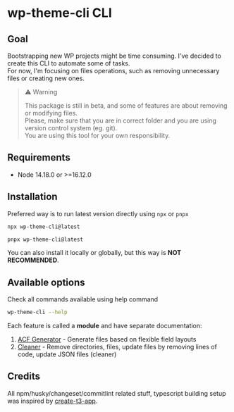 # wp-theme-cli CLI

## Goal

Bootstrapping new WP projects might be time consuming. I've decided to create this CLI to automate some of tasks.  
For now, I'm focusing on files operations, such as removing unnecessary files or creating new ones.

> ⚠ Warning
>
> This package is still in beta, and some of features are about removing or modifying files.  
> Please, make sure that you are in correct folder and you are using version control system (eg. git).  
> You are using this tool for your own responsibility.

## Requirements

- Node 14.18.0 or >=16.12.0

## Installation

Preferred way is to run latest version directly using `npx` or `pnpx`

```bash
npx wp-theme-cli@latest
```

```bash
pnpx wp-theme-cli@latest
```

You can also install it locally or globally, but this way is **NOT RECOMMENDED**.

## Available options

Check all commands available using help command

```bash
wp-theme-cli --help
```

Each feature is called a **module** and have separate documentation:

1. [ACF Generator](docs/acf-generator.md) - Generate files based on flexible field layouts
2. [Cleaner](docs/cleaner.md) - Remove directories, files, update files by removing lines of code, update JSON files (cleaner)

## Credits

All npm/husky/changeset/commitlint related stuff, typescript building setup was inspired by [create-t3-app](https://github.com/t3-oss/create-t3-app).
